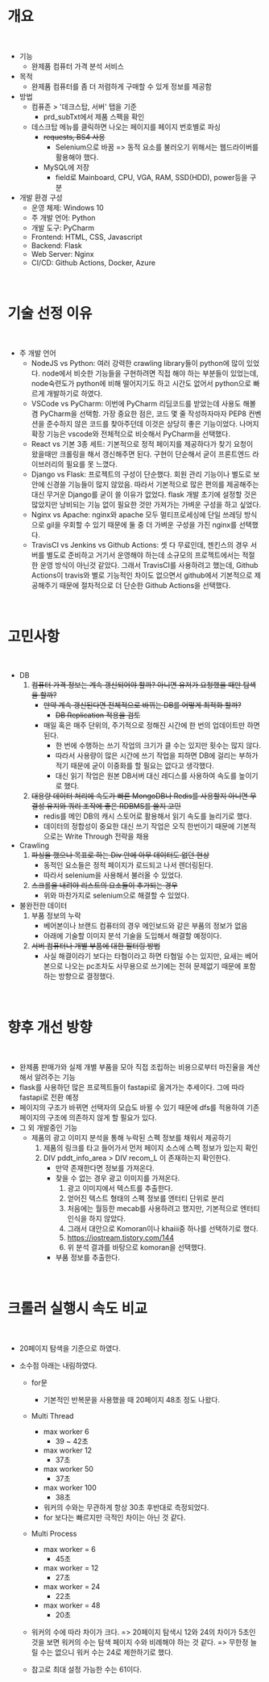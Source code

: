 # 개요

<br>

- 기능
  - 완제품 컴퓨터 가격 분석 서비스
- 목적
  - 완제품 컴퓨터를 좀 더 저렴하게 구매할 수 있게 정보를 제공함
- 방법
  - 컴퓨존 > '데크스탑, 서버' 탭을 기준
    - prd_subTxt에서 제품 스펙을 확인
  - 데스크탑 메뉴를 클릭하면 나오는 페이지를 페이지 번호별로 파싱
    - <del>requests, BS4 사용</del>
      - Selenium으로 바꿈
        => 동적 요소를 불러오기 위해서는 웹드라이버를 활용해야 했다.
    - MySQL에 저장
      - field로 Mainboard, CPU, VGA, RAM, SSD(HDD), power등을 구분
- 개발 환경 구성
  - 운영 체제: Windows 10
  - 주 개발 언어: Python
  - 개발 도구: PyCharm
  - Frontend: HTML, CSS, Javascript
  - Backend: Flask
  - Web Server: Nginx
  - CI/CD: Github Actions, Docker, Azure

<br>

# 기술 선정 이유

<br>

- 주 개발 언어
  - NodeJS vs Python: 여러 강력한 crawling library들이 python에 많이 있었다. node에서 비슷한 기능들을 구현하려면 직접 해야 하는 부분들이 있었는데, node숙련도가 python에 비해 떨어지기도 하고 시간도 없어서 python으로 빠르게 개발하기로 하였다.
  - VSCode vs PyCharm: 이번에 PyCharm 리딤코드를 받았는데 사용도 해볼 겸 PyCharm을 선택함. 가장 중요한 점은, 코드 몇 줄 작성하자마자 PEP8 컨벤션을 준수하지 않은 코드를 찾아주던데 이것은 상당히 좋은 기능이었다. 나머지 확장 기능은 vscode와 전체적으로 비슷해서 PyCharm을 선택했다.
  - React vs 기본 3종 세트: 기본적으로 정적 페이지를 제공하다가 찾기 요청이 왔을때만 크롤링을 해서 갱신해주면 된다. 구현이 단순해서 굳이 프론트엔드 라이브러리의 필요를 못 느꼈다.
  - Django vs Flask: 프로젝트의 구성이 단순했다. 회원 관리 기능이나 별도로 보안에 신경쓸 기능들이 많지 않았음. 따라서 기본적으로 많은 편의를 제공해주는 대신 무거운 Django를 굳이 쓸 이유가 없었다. flask 개발 초기에 설정할 것은 많았지만 낭비되는 기능 없이 필요한 것만 가져가는 가벼운 구성을 하고 싶었다.
  - Nginx vs Apache: nginx와 apache 모두 멀티프로세싱에 단일 쓰레딩 방식으로 gil을 우회할 수 있기 때문에 둘 중 더 가벼운 구성을 가진 nginx를 선택했다.
  - TravisCI vs Jenkins vs Github Actions: 셋 다 무료인데, 젠킨스의 경우 서버를 별도로 준비하고 거기서 운영해야 하는데 소규모의 프로젝트에서는 적절한 운영 방식이 아닌것 같았다. 그래서 TravisCI를 사용하려고 했는데, Github Actions이 travis와 별로 기능적인 차이도 없으면서 github에서 기본적으로 제공해주기 때문에 절차적으로 더 단순한 Github Actions을 선택했다.

<br>

# 고민사항

<br>

- DB
  1. <del>컴퓨터 가격 정보는 계속 갱신되어야 할까? 아니면 유저가 요청했을 때만 탐색을 할까?</del>
     - <del>만약 계속 갱신된다면 전체적으로 바뀌는 DB를 어떻게 최적화 할까?</del>
       - <del>DB Replication 적용을 검토</del>
     - 매일 혹은 매주 단위의, 주기적으로 정해진 시간에 한 번의 업데이트만 하면 된다.
       - 한 번에 수행하는 쓰기 작업의 크기가 클 수는 있지만 횟수는 많지 않다.
       - 따라서 사용량이 많은 시간에 쓰기 작업을 피하면 DB에 걸리는 부하가 적기 때문에 굳이 이중화를 할 필요는 없다고 생각했다.
       - 대신 읽기 작업은 원본 DB서버 대신 레디스를 사용하여 속도를 높이기로 했다.
  2. <del>대용량 데이터 처리에 속도가 빠른 MongoDB나 Redis를 사용할지 아니면 무결성 유지와 쿼리 조작에 좋은 RDBMS를 쓸지 고민</del>
     - redis를 메인 DB의 캐시 스토어로 활용해서 읽기 속도를 늘리기로 했다.
     - 데이터의 정합성이 중요한 대신 쓰기 작업은 오직 한번이기 때문에 기본적으로는 Write Through 전략을 채용
- Crawling
  1. <del>파싱을 했으나 목표로 하는 Div 안에 아무 데이터도 없던 현상</del>
     - 동적인 요소들은 정적 페이지가 로드되고 나서 렌더링된다.
     - 따라서 selenium을 사용해서 불러올 수 있었다.
  2. <del>스크롤을 내려야 리스트의 요소들이 추가되는 경우</del>
     - 위와 마찬가지로 selenium으로 해결할 수 있었다.
- 불완전한 데이터
  1. 부품 정보의 누락
     - 베어본이나 브랜드 컴퓨터의 경우 메인보드와 같은 부품의 정보가 없음
     - 아래에 기술할 이미지 분석 기술을 도입해서 해결할 예정이다.
  2. <del>서버 컴퓨터나 개별 부품에 대한 필터링 방법</del>
     - 사실 해결이라기 보다는 타협이라고 하면 타협일 수는 있지만, 요새는 베어본으로 나오는 pc조차도 사무용으로 쓰기에는 전혀 문제없기 때문에 포함하는 방향으로 결정했다.

<br>

# 향후 개선 방향

<br>

- 완제품 판매가와 실제 개별 부품을 모아 직접 조립하는 비용으로부터 마진율을 계산해서 알려주는 기능
- flask를 사용하던 많은 프로젝트들이 fastapi로 옮겨가는 추세이다. 그에 따라 fastapi로 전환 예정
- 페이지의 구조가 바뀌면 선택자의 모습도 바뀔 수 있기 때문에 dfs를 적용하여 기존 페이지의 구조에 의존하지 않게 할 필요가 있다.
- 그 외 개발중인 기능
  - 제품의 광고 이미지 분석을 통해 누락된 스펙 정보를 채워서 제공하기
    1. 제품의 링크를 타고 들어가서 먼저 페이지 소스에 스펙 정보가 있는지 확인
    2. DIV pddt_info_area > DIV recom_L 이 존재하는지 확인한다.
       - 만약 존재한다면 정보를 가져온다.
       - 찾을 수 없는 경우 광고 이미지를 가져온다.
         1. 광고 이미지에서 텍스트를 추출한다.
         2. 얻어진 텍스트 형태의 스펙 정보를 엔터티 단위로 분리
         3. 처음에는 월등한 mecab를 사용하려고 했지만, 기본적으로 엔터티 인식을 하지 않았다.
         4. 그래서 대안으로 Komoran이나 khaiii중 하나를 선택하기로 했다.
         5. https://iostream.tistory.com/144
         6. 위 분석 결과를 바탕으로 komoran을 선택했다.
       - 부품 정보를 추출한다.

<br>

# 크롤러 실행시 속도 비교

<br>

- 20페이지 탐색을 기준으로 하였다.

- 소수점 아래는 내림하였다.

  - for문
    - 기본적인 반복문을 사용했을 때 20페이지 48초 정도 나왔다.
  - Multi Thread
    - max worker 6
      - 39 ~ 42초
    - max worker 12
      - 37초
    - max worker 50
      - 37초
    - max worker 100
      - 38초
    - 워커의 수와는 무관하게 항상 30초 후반대로 측정되었다.
    - for 보다는 빠르지만 극적인 차이는 아닌 것 같다.
  - Multi Process
    - max worker = 6
      - 45초
    - max worker = 12
      - 27초
    - max worker = 24
      - 22초
    - max worker = 48
      - 20초

  - 워커의 수에 따라 차이가 크다.
    => 20페이지 탐색시 12와 24의 차이가 5초인 것을 보면 워커의 수는 탐색 페이지 수와 비례해야 하는 것 같다.
    => 무한정 늘릴 수는 없으니 워커 수는 24로 제한하기로 했다.
  - 참고로 최대 설정 가능한 수는 61이다.
